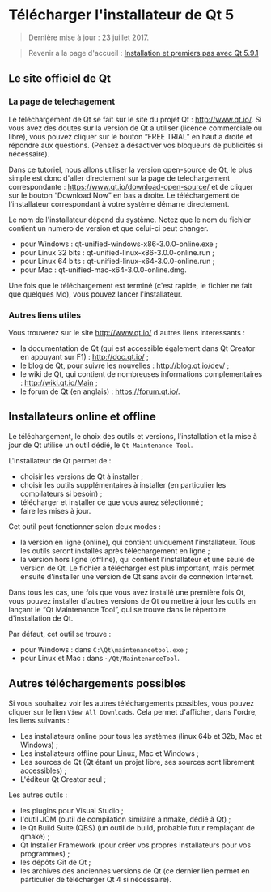 
# Télécharger l'installateur de Qt 5

> Dernière mise à jour : 23 juillet 2017.

> Revenir a la page d'accueil : [Installation et premiers pas avec Qt 5.9.1](index.md)

## Le site officiel de Qt

### La page de telechagement

Le téléchargement de Qt se fait sur le site du projet Qt : http://www.qt.io/. Si vous avez des doutes sur la version 
de Qt a utiliser (licence commerciale ou libre), vous pouvez cliquer sur le bouton “FREE TRIAL” en haut a droite et 
répondre aux questions. (Pensez a désactiver vos bloqueurs de publicités si nécessaire).

Dans ce tutoriel, nous allons utiliser la version open-source de Qt, le plus simple est donc d'aller directement 
sur la page de telechargement correspondante : https://www.qt.io/download-open-source/ et de cliquer sur le 
bouton “Download Now” en bas a droite. Le téléchargement de l'installateur correspondant à votre système démarre 
directement.

Le nom de l'installateur dépend du système. Notez que le nom du fichier contient un numero de version et que 
celui-ci peut changer. 

- pour Windows : qt-unified-windows-x86-3.0.0-online.exe ;
- pour Linux 32 bits : qt-unified-linux-x86-3.0.0-online.run ;
- pour Linux 64 bits : qt-unified-linux-x64-3.0.0-online.run ;
- pour Mac : qt-unified-mac-x64-3.0.0-online.dmg.

Une fois que le téléchargement est terminé (c'est rapide, le fichier ne fait que quelques Mo), vous pouvez 
lancer l'installateur.

### Autres liens utiles

Vous trouverez sur le site http://www.qt.io/ d'autres liens interessants :

- la documentation de Qt (qui est accessible également dans Qt Creator en appuyant sur F1) : http://doc.qt.io/ ;
- le blog de Qt, pour suivre les nouvelles : http://blog.qt.io/dev/ ;
- le wiki de Qt, qui contient de nombreuses informations complementaires : http://wiki.qt.io/Main ;
- le forum de Qt (en anglais) : https://forum.qt.io/.

## Installateurs online et offline

Le téléchargement, le choix des outils et versions, l'installation et la mise à jour de Qt utilise un outil
dédié, le `Qt Maintenance Tool`.

L'installateur de Qt permet de :

- choisir les versions de Qt à installer ;
- choisir les outils supplémentaires à installer (en particulier les compilateurs si besoin) ;
- télécharger et installer ce que vous aurez sélectionné ;
- faire les mises à jour.

Cet outil peut fonctionner selon deux modes :

- la version en ligne (online), qui contient uniquement l'installateur. Tous les outils seront installés 
  après téléchargement en ligne ;
- la version hors ligne (offline), qui contient l'installateur et une seule de version de Qt. Le fichier à 
  télécharger est plus important, mais permet ensuite d'installer une version de Qt sans avoir de connexion Internet.

Dans tous les cas, une fois que vous avez installé une première fois Qt, vous pouvez installer d'autres versions 
de Qt ou mettre à jour les outils en lançant le “Qt Maintenance Tool”, qui se trouve dans le répertoire d'installation 
de Qt.

Par défaut, cet outil se trouve :

- pour Windows : dans `C:\Qt\maintenancetool.exe` ;
- pour Linux et Mac : dans `~/Qt/MaintenanceTool`.

## Autres téléchargements possibles

Si vous souhaitez voir les autres téléchargements possibles, vous pouvez cliquer sur le lien `View All Downloads`. 
Cela permet d'afficher, dans l'ordre, les liens suivants :

- Les installateurs online pour tous les systèmes (linux 64b et 32b, Mac et Windows) ;
- Les installateurs offline pour Linux, Mac et Windows ;
- Les sources de Qt (Qt étant un projet libre, ses sources sont librement accessibles) ;
- L'éditeur Qt Creator seul ;

Les autres outils :

- les plugins pour Visual Studio ;
- l'outil JOM (outil de compilation similaire à nmake, dédié à Qt) ;
- le Qt Build Suite (QBS) (un outil de build, probable futur remplaçant de qmake) ;
- Qt Installer Framework (pour créer vos propres installateurs pour vos programmes) ;
- les dépôts Git de Qt ;
- les archives des anciennes versions de Qt (ce dernier lien permet en particulier de télécharger Qt 4 si nécessaire).
